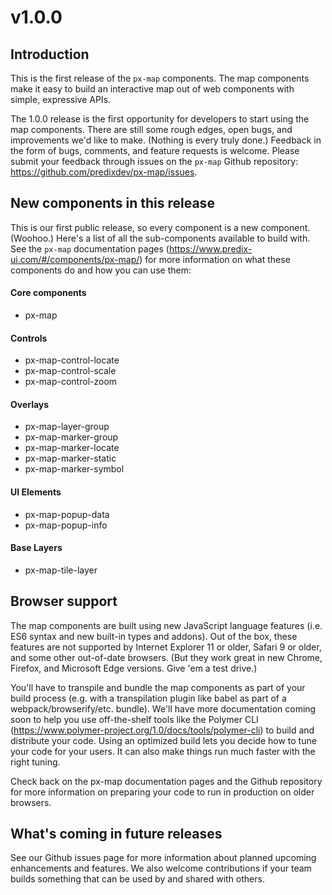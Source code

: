 v1.0.0
==================

## Introduction
This is the first release of the `px-map` components. The map components make it easy to build an interactive map out of web components with simple, expressive APIs.

The 1.0.0 release is the first opportunity for developers to start using the map components. There are still some rough edges, open bugs, and improvements we'd like to make. (Nothing is every truly done.) Feedback in the form of bugs, comments, and feature requests is welcome. Please submit your feedback through issues on the `px-map` Github repository: https://github.com/predixdev/px-map/issues.

## New components in this release

This is our first public release, so every component is a new component. (Woohoo.) Here's a list of all the sub-components available to build with. See the `px-map` documentation pages (https://www.predix-ui.com/#/components/px-map/) for more information on what these components do and how you can use them:

#### Core components
* px-map

#### Controls
* px-map-control-locate
* px-map-control-scale
* px-map-control-zoom

#### Overlays
* px-map-layer-group
* px-map-marker-group
* px-map-marker-locate
* px-map-marker-static
* px-map-marker-symbol

#### UI Elements
* px-map-popup-data
* px-map-popup-info

#### Base Layers
* px-map-tile-layer

## Browser support

The map components are built using new JavaScript language features (i.e. ES6 syntax and new built-in types and addons). Out of the box, these features are not supported by Internet Explorer 11 or older, Safari 9 or older, and some other out-of-date browsers. (But they work great in new Chrome, Firefox, and Microsoft Edge versions. Give 'em a test drive.)

You'll have to transpile and bundle the map components as part of your build process (e.g. with a transpilation plugin like babel as part of a webpack/browserify/etc. bundle). We'll have more documentation coming soon to help you use off-the-shelf tools like the Polymer CLI (https://www.polymer-project.org/1.0/docs/tools/polymer-cli) to build and distribute your code. Using an optimized build lets you decide how to tune your code for your users. It can also make things run much faster with the right tuning.

Check back on the px-map documentation pages and the Github repository for more information on preparing your code to run in production on older browsers.

## What's coming in future releases

See our Github issues page for more information about planned upcoming enhancements and features. We also welcome contributions if your team builds something that can be used by and shared with others.
